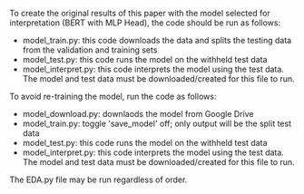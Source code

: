 To create the original results of this paper with the model selected for interpretation (BERT with MLP Head), the code should be run as follows:
* model_train.py: this code downloads the data and splits the testing data from the validation and training sets
* model_test.py: this code runs the model on the withheld test data 
* model_interpret.py: this code interprets the model using the test data. The model and test data must be downloaded/created for this file to run.

To avoid re-training the model, run the code as follows:
* model_download.py: downlaods the model from Google Drive 
* model_train.py: toggle 'save_model' off; only output will be the split test data 
* model_test.py: this code runs the model on the withheld test data 
* model_interpret.py: this code interprets the model using the test data. The model and test data must be downloaded/created for this file to run.


The EDA.py file may be run regardless of order. 
